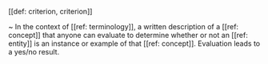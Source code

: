 [[def: criterion, criterion]]

~ In the context of [[ref: terminology]], a written description of a [[ref: concept]] that anyone can evaluate to determine whether or not an [[ref: entity]] is an instance or example of that [[ref: concept]]. Evaluation leads to a yes/no result.

